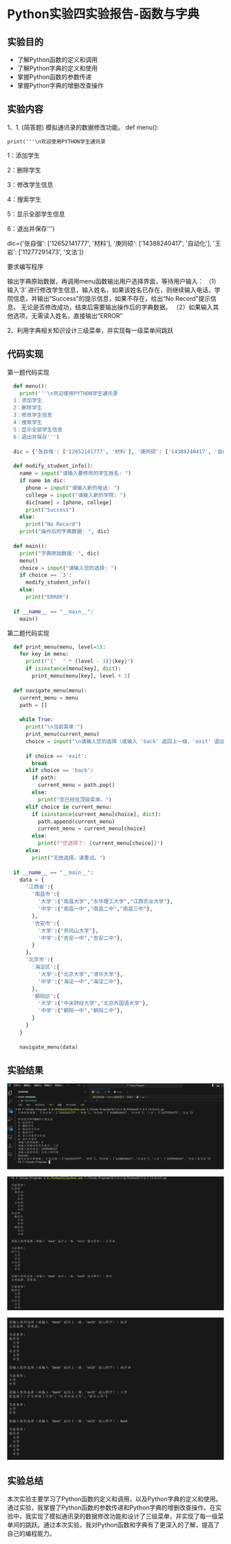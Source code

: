 # Python实验四实验报告-函数与字典

## 实验目的

- 了解Python函数的定义和调用
- 了解Python字典的定义和使用
- 掌握Python函数的参数传递
- 掌握Python字典的增删改查操作

## 实验内容

1、1. (简答题)
模拟通讯录的数据修改功能。
def menu():

    print('''\n欢迎使用PYTHON学生通讯录

1：添加学生

2：删除学生

3：修改学生信息

4：搜索学生

5：显示全部学生信息

6：退出并保存''')

dic={'张自强': ['12652141777', '材料'], '庚同硕': ['14388240417', '自动化'], '王岩': ['11277291473', '文法']}

要求编写程序

输出字典原始数据，再调用menu函数输出用户选择界面，等待用户输入：
（1）输入‘3’ 进行修改学生信息，输入姓名，如果该姓名已存在，则继续输入电话，学院信息，并输出“Success”的提示信息，如果不存在，给出“No Record”提示信息。
无论是否修改成功，结束后需要输出操作后的字典数据。
（2）如果输入其他选项，无需读入姓名，直接输出“ERROR”

2、利用字典相关知识设计三级菜单，并实现每一级菜单间跳跃

## 代码实现

第一题代码实现

```python
  def menu():
    print('''\n欢迎使用PYTHON学生通讯录
  1：添加学生
  2：删除学生
  3：修改学生信息
  4：搜索学生
  5：显示全部学生信息
  6：退出并保存''')
    
  dic = {'张自强': ['12652141777', '材料'], '庚同硕': ['14388240417', '自动化'], '王岩': ['11277291473', '文法']}

  def modify_student_info():
    name = input("请输入要修改的学生姓名: ")
    if name in dic:
      phone = input("请输入新的电话: ")
      college = input("请输入新的学院: ")
      dic[name] = [phone, college]
      print("Success")
    else:
      print("No Record")
    print("操作后的字典数据: ", dic)

  def main():
    print("字典原始数据: ", dic)
    menu()
    choice = input("请输入您的选择: ")
    if choice == '3':
      modify_student_info()
    else:
      print("ERROR")

  if __name__ == "__main__":
    main()
```

第二题代码实现

```python
  def print_menu(menu, level=1):
    for key in menu:
      print(f"{'  ' * (level - 1)}{key}")
      if isinstance(menu[key], dict):
        print_menu(menu[key], level + 1)

  def navigate_menu(menu):
    current_menu = menu
    path = []

    while True:
      print("\n当前菜单:")
      print_menu(current_menu)
      choice = input("\n请输入您的选择（或输入 'back' 返回上一级，'exit' 退出程序）: ").strip()

      if choice == 'exit':
        break
      elif choice == 'back':
        if path:
          current_menu = path.pop()
        else:
          print("您已经在顶级菜单。")
      elif choice in current_menu:
        if isinstance(current_menu[choice], dict):
          path.append(current_menu)
          current_menu = current_menu[choice]
        else:
          print(f"您选择了: {current_menu[choice]}")
      else:
        print("无效选择。请重试。")

  if __name__ == "__main__":
    data = {
      '江西省':{
        '南昌市':{
          '大学':{"南昌大学","东华理工大学","江西农业大学"},
          '中学':{"南昌一中","南昌二中","南昌三中"},
        },
        '吉安市':{
          '大学':{"井冈山大学"},
          '中学':{"吉安一中","吉安二中"},
        }
      },
      '北京市':{
        '海淀区':{
          '大学':{"北京大学","清华大学"},
          '中学':{"海淀一中","海淀二中"},
        },
        '朝阳区':{
          '大学':{"中央财经大学","北京外国语大学"},
          '中学':{"朝阳一中","朝阳二中"},
        }
      }
    }

    navigate_menu(data)

```

## 实验结果

![1729516864844](image/实验4/1729516864844.png)

![1729516871615](image/实验4/1729516871615.png)

![1729516878395](image/实验4/1729516878395.png)

## 实验总结

本次实验主要学习了Python函数的定义和调用，以及Python字典的定义和使用。通过实验，我掌握了Python函数的参数传递和Python字典的增删改查操作。在实验中，我实现了模拟通讯录的数据修改功能和设计了三级菜单，并实现了每一级菜单间的跳跃。通过本次实验，我对Python函数和字典有了更深入的了解，提高了自己的编程能力。
